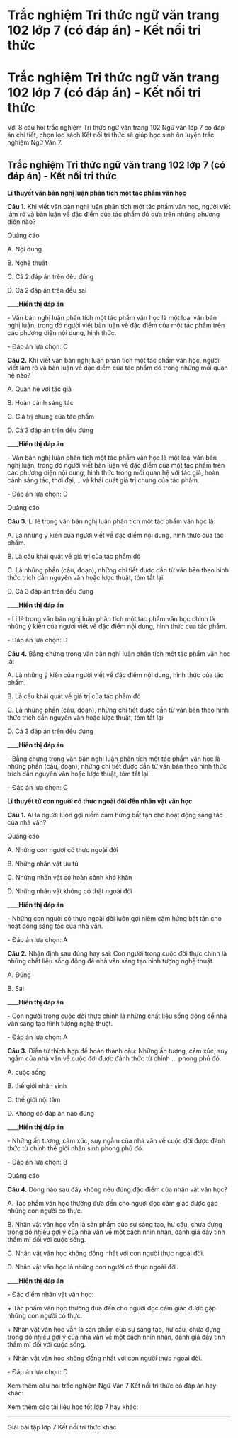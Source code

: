 # Trắc nghiệm Tri thức ngữ văn trang 102 lớp 7 (có đáp án) - Kết nối tri thức

# Trắc nghiệm Tri thức ngữ văn trang 102 lớp 7 (có đáp án) - Kết nối tri thức

Với 8 câu hỏi trắc nghiệm Tri thức ngữ văn trang 102 Ngữ văn lớp 7 có đáp án chi tiết, chọn lọc sách Kết nối tri thức sẽ giúp học sinh ôn luyện trắc nghiệm Ngữ Văn 7.

## Trắc nghiệm Tri thức ngữ văn trang 102 lớp 7 (có đáp án) - Kết nối tri thức

**Lí thuyết văn bản nghị luận phân tích một tác phẩm văn học**

**Câu 1.** Khi viết văn bản nghị luận phân tích một tác phẩm văn học, người viết làm rõ và bàn luận về đặc điểm của tác phẩm đó dựa trên những phương diện nào?

Quảng cáo

A. Nội dung

B. Nghệ thuật

C. Cả 2 đáp án trên đều đúng

D. Cả 2 đáp án trên đều sai

____**Hiển thị đáp án**

\- Văn bản nghị luận phân tích một tác phẩm văn học là một loại văn bản nghị luận, trong đó người viết bàn luận về đặc điểm của một tác phẩm trên các phương diện nội dung, hình thức.

\- Đáp án lựa chọn: C

**Câu 2.** Khi viết văn bản nghị luận phân tích một tác phẩm văn học, người viết làm rõ và bàn luận về đặc điểm của tác phẩm đó trong những mối quan hệ nào?

A. Quan hệ với tác giả

B. Hoàn cảnh sáng tác

C. Giá trị chung của tác phẩm

D. Cả 3 đáp án trên đều đúng

____**Hiển thị đáp án**

\- Văn bản nghị luận phân tích một tác phẩm văn học là một loại văn bản nghị luận, trong đó người viết bàn luận về đặc điểm của một tác phẩm trên các phương diện nội dung, hình thức trong mối quan hệ với tác giả, hoàn cảnh sáng tác, thời đại,... và khái quát giá trị chung của tác phẩm. 

\- Đáp án lựa chọn: D

Quảng cáo

**Câu 3.** Lí lẽ trong văn bản nghị luận phân tích một tác phẩm văn học là:

A. Là những ý kiến của người viết về đặc điểm nội dung, hình thức của tác phẩm. 

B. Là câu khái quát về giá trị của tác phẩm đó

C. Là những phần (câu, đoạn), những chi tiết được dẫn từ văn bản theo hình thức trích dẫn nguyên văn hoặc lược thuật, tóm tắt lại. 

D. Cả 3 đáp án trên đều đúng

____**Hiển thị đáp án**

\- Lí lẽ trong văn bản nghị luận phân tích một tác phẩm văn học chính là những ý kiến của người viết về đặc điểm nội dung, hình thức của tác phẩm.

\- Đáp án lựa chọn: D

**Câu 4.** Bằng chứng trong văn bản nghị luận phân tích một tác phẩm văn học là:

A. Là những ý kiến của người viết về đặc điểm nội dung, hình thức của tác phẩm. 

B. Là câu khái quát về giá trị của tác phẩm đó

C. Là những phần (câu, đoạn), những chi tiết được dẫn từ văn bản theo hình thức trích dẫn nguyên văn hoặc lược thuật, tóm tắt lại. 

D. Cả 3 đáp án trên đều đúng

____**Hiển thị đáp án**

\- Bằng chứng trong văn bản nghị luận phân tích một tác phẩm văn học là những phần (câu, đoạn), những chi tiết được dẫn từ văn bản theo hình thức trích dẫn nguyên văn hoặc lược thuật, tóm tắt lại. 

\- Đáp án lựa chọn: C

**Lí thuyết từ con người có thực ngoài đời đến nhân vật văn học**

**Câu 1.** Ai là người luôn gợi niềm cảm hứng bất tận cho hoạt động sáng tác của nhà văn?

Quảng cáo

A. Những con người có thực ngoài đời

B. Những nhân vật ưu tú

C. Những nhân vật có hoàn cảnh khó khăn

D. Những nhân vật không có thật ngoài đời

____**Hiển thị đáp án**

\- Những con người có thực ngoài đời luôn gợi niềm cảm hứng bất tận cho hoạt động sáng tác của nhà văn.

\- Đáp án lựa chọn: A

**Câu 2.** Nhận định sau đúng hay sai: Con người trong cuộc đời thực chính là những chất liệu sống động để nhà văn sáng tạo hình tượng nghệ thuật.

A. Đúng

B. Sai

____**Hiển thị đáp án**

\- Con người trong cuộc đời thực chính là những chất liệu sống động để nhà văn sáng tạo hình tượng nghệ thuật.

\- Đáp án lựa chọn: A

**Câu 3.** Điền từ thích hợp để hoàn thành câu: Những ấn tượng, cảm xúc, suy ngẫm của nhà văn về cuộc đời được đánh thức từ chính … phong phú đó.

A. cuộc sống

B. thế giới nhân sinh

C. thế giới nội tâm

D. Không có đáp án nào đúng

____**Hiển thị đáp án**

\- Những ấn tượng, cảm xúc, suy ngẫm của nhà văn về cuộc đời được đánh thức từ chính thế giới nhân sinh phong phú đó.

\- Đáp án lựa chọn: B

Quảng cáo

**Câu 4.** Dòng nào sau đây không nêu đúng đặc điểm của nhân vật văn học?

A. Tác phẩm văn học thường đưa đến cho người đọc cảm giác được gặp những con người có thực.

B. Nhân vật văn học vẫn là sản phẩm của sự sáng tạo, hư cấu, chứa đựng trong đó nhiều gợi ý của nhà văn về một cách nhìn nhận, đánh giá đầy tính thẩm mĩ đối với cuộc sống. 

C. Nhân vật văn học không đồng nhất với con người thực ngoài đời.

D. Nhân vật văn học là những con người có thực ngoài đời.

____**Hiển thị đáp án**

\- Đặc điểm nhân vật văn học:

\+ Tác phẩm văn học thường đưa đến cho người đọc cảm giác được gặp những con người có thực.

\+ Nhân vật văn học vẫn là sản phẩm của sự sáng tạo, hư cấu, chứa đựng trong đó nhiều gợi ý của nhà văn về một cách nhìn nhận, đánh giá đầy tính thẩm mĩ đối với cuộc sống. 

\+ Nhân vật văn học không đồng nhất với con người thực ngoài đời.

\- Đáp án lựa chọn: D

Xem thêm câu hỏi trắc nghiệm Ngữ Văn 7 Kết nối tri thức có đáp án hay khác:

Xem thêm các tài liệu học tốt lớp 7 hay khác:

* * *

Giải bài tập lớp 7 Kết nối tri thức khác
